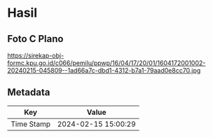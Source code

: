 # Hasil

## Foto C Plano

https://sirekap-obj-formc.kpu.go.id/c066/pemilu/ppwp/16/04/17/20/01/1604172001002-20240215-045809--1ad66a7c-dbd1-4312-b7a1-79aad0e8cc70.jpg


## Metadata

| Key        | Value               |
| ---------- | ------------------- |
| Time Stamp | 2024-02-15 15:00:29 |



